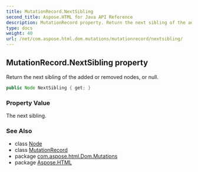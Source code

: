 ```yaml
---
title: MutationRecord.NextSibling
second_title: Aspose.HTML for Java API Reference
description: MutationRecord property. Return the next sibling of the added or removed nodes or null
type: docs
weight: 40
url: /net/com.aspose.html.dom.mutations/mutationrecord/nextsibling/
---
```

## MutationRecord.NextSibling property

Return the next sibling of the added or removed nodes, or null.

```java
public Node NextSibling { get; }
```

### Property Value

The next sibling.

### See Also

* class [Node](../../../com.aspose.html.dom/node/)
* class [MutationRecord](../)
* package [com.aspose.html.Dom.Mutations](../../mutationrecord/)
* package [Aspose.HTML](../../../)
